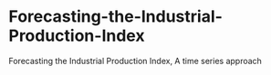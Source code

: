 # Forecasting-the-Industrial-Production-Index
Forecasting the Industrial Production Index, A time series approach
